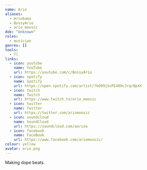 ```yaml
---
name: Ario
aliases:
  - Ariobama
  - BossyArio
  - ario_moosic
dob: "Unknown"
roles:
  - musician
genres: []
tools:
  - fl
links:
  - icon: youtube
    name: YouTube
    url: https://youtube.com/c/BossyArio
  - icon: spotify 
    name: Spotify
    url: https://open.spotify.com/artist/7kOO9jGcMI40OcJrqrBpXX
  - icon: twitch
    name: Twitch
    url: https://www.twitch.tv/ario_moosic
  - icon: twitter
    name: Twitter
    url: https://twitter.com/ariomoosic
  - icon: soundcloud
    name: SoundCloud
    url: https://soundcloud.com/aarioo
  - icon: facebook
    name: FaceBook
    url: https://www.facebook.com/ariomoosic/
colour: yellow
avatar: ario.png
---
```


Making dope beats.
